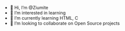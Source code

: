 - 👋 Hi, I’m @Ziumite
- 👀 I’m interested in learning
- 🌱 I’m currently learning HTML, C
- 💞️ I’m looking to collaborate on Open Source projects

<!---
Ziumite/Ziumite is a ✨ special ✨ repository because its `README.md` (this file) appears on your GitHub profile.
You can click the Preview link to take a look at your changes.
--->
